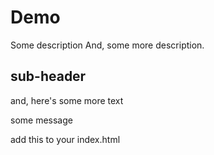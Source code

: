 # Demo

Some description
And, some more description.

## sub-header
and, here's some more text

some message

add this to your index.html